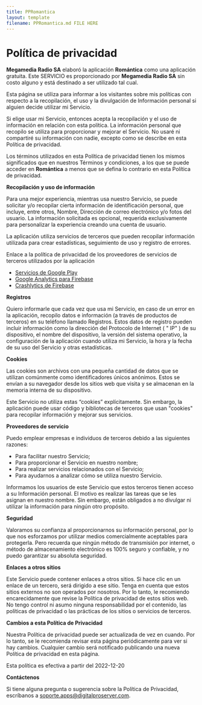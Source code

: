 ```yaml
---
title: PPRomantica
layout: template
filename: PPRomantica.md FILE HERE
--- 
```

# Política de privacidad

**Megamedia Radio SA** elaboró la aplicación **Romántica** como una aplicación gratuita. Este SERVICIO es proporcionado por **Megamedia Radio SA** sin costo alguno y está destinado a ser utilizado tal cual.

Esta página se utiliza para informar a los visitantes sobre mis políticas con respecto a la recopilación, el uso y la divulgación de Información personal si alguien decide utilizar mi Servicio.

Si elige usar mi Servicio, entonces acepta la recopilación y el uso de información en relación con esta política. La información personal que recopilo se utiliza para proporcionar y mejorar el Servicio. No usaré ni compartiré su información con nadie, excepto como se describe en esta Política de privacidad.

Los términos utilizados en esta Política de privacidad tienen los mismos significados que en nuestros Términos y condiciones, a los que se puede acceder en **Romántica** a menos que se defina lo contrario en esta Política de privacidad.

  

**Recopilación y uso de información**

Para una mejor experiencia, mientras usa nuestro Servicio, se puede solicitar y/o recopilar cierta información de identificación personal, que incluye, entre otros, Nombre, Dirección de correo electrónico y/o fotos del usuario. La información solicitada es opcional, requerida exclusivamente para personalizar la experiencia creando una cuenta de usuario.

La aplicación utiliza servicios de terceros que pueden recopilar información utilizada para crear estadísticas, seguimiento de uso y registro de errores.

Enlace a la política de privacidad de los proveedores de servicios de terceros utilizados por la aplicación

-   [Servicios de Google Play](https://www.google.com/policies/privacy/)
-   [Google Analytics para Firebase](https://firebase.google.com/policies/analytics)
-   [Crashlytics de Firebase](https://firebase.google.com/support/privacy/)

  

**Registros**

Quiero informarle que cada vez que usa mi Servicio, en caso de un error en la aplicación, recopilo datos e información (a través de productos de terceros) en su teléfono llamado Registros. Estos datos de registro pueden incluir información como la dirección del Protocolo de Internet ( " IP" ) de su dispositivo, el nombre del dispositivo, la versión del sistema operativo, la configuración de la aplicación cuando utiliza mi Servicio, la hora y la fecha de su uso del Servicio y otras estadísticas.

  

  

  

**Cookies**

Las cookies son archivos con una pequeña cantidad de datos que se utilizan comúnmente como identificadores únicos anónimos. Estos se envían a su navegador desde los sitios web que visita y se almacenan en la memoria interna de su dispositivo.

Este Servicio no utiliza estas “cookies” explícitamente. Sin embargo, la aplicación puede usar código y bibliotecas de terceros que usan "cookies" para recopilar información y mejorar sus servicios.

  

**Proveedores de servicio**

Puedo emplear empresas e individuos de terceros debido a las siguientes razones:

-   Para facilitar nuestro Servicio;
-   Para proporcionar el Servicio en nuestro nombre;
-   Para realizar servicios relacionados con el Servicio;
-   Para ayudarnos a analizar cómo se utiliza nuestro Servicio.

  

Informamos los usuarios de este Servicio que estos terceros tienen acceso a su Información personal. El motivo es realizar las tareas que se les asignan en nuestro nombre. Sin embargo, están obligados a no divulgar ni utilizar la información para ningún otro propósito.

  

**Seguridad**

Valoramos su confianza al proporcionarnos su información personal, por lo que nos esforzamos por utilizar medios comercialmente aceptables para protegerla. Pero recuerda que ningún método de transmisión por internet, o método de almacenamiento electrónico es 100% seguro y confiable, y no puedo garantizar su absoluta seguridad.

  

**Enlaces a otros sitios**

Este Servicio puede contener enlaces a otros sitios. Si hace clic en un enlace de un tercero, será dirigido a ese sitio. Tenga en cuenta que estos sitios externos no son operados por nosotros. Por lo tanto, le recomiendo encarecidamente que revise la Política de privacidad de estos sitios web. No tengo control ni asumo ninguna responsabilidad por el contenido, las políticas de privacidad o las prácticas de los sitios o servicios de terceros.

  

  

**Cambios a esta Política de Privacidad**

Nuestra Política de privacidad puede ser actualizada de vez en cuando. Por lo tanto, se le recomienda revisar esta página periódicamente para ver si hay cambios. Cualquier cambio será notificado publicando una nueva Política de privacidad en esta página.

Esta política es efectiva a partir del 2022-12-20

  

**Contáctenos**

Si tiene alguna pregunta o sugerencia sobre la Política de Privacidad, escríbanos a soporte.apps@digitalproserver.com.
